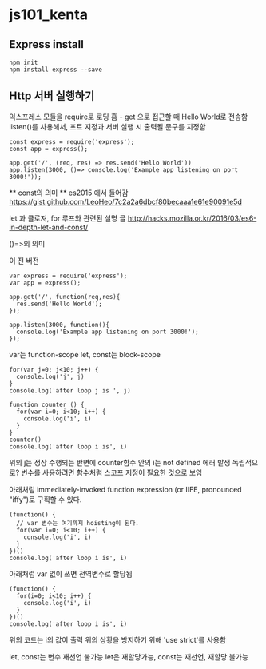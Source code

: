 # js101_kenta
## Express install

```
npm init
npm install express --save
```

## Http 서버 실행하기

익스프레스 모듈을 require로 로딩
홈 - get 으로 접근할 때 Hello World로 전송함
listen()를 사용해서, 포트 지정과 서버 실행 시 출력될 문구를 지정함

```
const express = require('express');
const app = express();

app.get('/', (req, res) => res.send('Hello World'))
app.listen(3000, ()=> console.log('Example app listening on port 3000!'));
```

** const의 의미 **
es2015 에서 들어감
https://gist.github.com/LeoHeo/7c2a2a6dbcf80becaaa1e61e90091e5d

let 과 클로져, for 루프와 관련된 설명 글
http://hacks.mozilla.or.kr/2016/03/es6-in-depth-let-and-const/

()=>의 의미

이 전 버전
```
var express = require('express');
var app = express();

app.get('/', function(req,res){
  res.send('Hello World');
});

app.listen(3000, function(){
  console.log('Example app listening on port 3000!');
});
```

var는 function-scope
let, const는 block-scope

```
for(var j=0; j<10; j++) {
  console.log('j', j)
}
console.log('after loop j is ', j)

function counter () {
  for(var i=0; i<10; i++) {
    console.log('i', i)
  }
}
counter()
console.log('after loop i is', i)
```

위의 j는 정상 수행되는 반면에 counter함수 안의 i는 not defined 에러 발생
독립적으로? 변수를 사용하려면 함수처럼 스코프 지정이 필요한 것으로 보임

아래처럼 immediately-invoked function expression (or IIFE, pronounced "iffy")로 구획할 수 있다.

```
(function() {
  // var 변수는 여기까지 hoisting이 된다.
  for(var i=0; i<10; i++) {
    console.log('i', i)
  }
})()
console.log('after loop i is', i)
```

아래처럼 var 없이 쓰면 전역변수로 할당됨

```
(function() {
  for(i=0; i<10; i++) {
    console.log('i', i)
  }
})()
console.log('after loop i is', i)
```
위의 코드는 i의 값이 출력
위의 상황을 방지하기 위해 'use strict'를 사용함

let, const는 변수 재선언 불가능
let은 재할당가능, const는 재선언, 재할당 불가능



